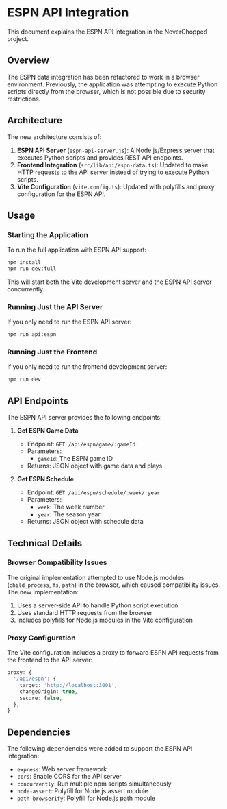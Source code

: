 # ESPN API Integration

This document explains the ESPN API integration in the NeverChopped project.

## Overview

The ESPN data integration has been refactored to work in a browser environment. Previously, the application was attempting to execute Python scripts directly from the browser, which is not possible due to security restrictions.

## Architecture

The new architecture consists of:

1. **ESPN API Server** (`espn-api-server.js`): A Node.js/Express server that executes Python scripts and provides REST API endpoints.
2. **Frontend Integration** (`src/lib/api/espn-data.ts`): Updated to make HTTP requests to the API server instead of trying to execute Python scripts.
3. **Vite Configuration** (`vite.config.ts`): Updated with polyfills and proxy configuration for the ESPN API.

## Usage

### Starting the Application

To run the full application with ESPN API support:

```bash
npm install
npm run dev:full
```

This will start both the Vite development server and the ESPN API server concurrently.

### Running Just the API Server

If you only need to run the ESPN API server:

```bash
npm run api:espn
```

### Running Just the Frontend

If you only need to run the frontend development server:

```bash
npm run dev
```

## API Endpoints

The ESPN API server provides the following endpoints:

1. **Get ESPN Game Data**
   - Endpoint: `GET /api/espn/game/:gameId`
   - Parameters:
     - `gameId`: The ESPN game ID
   - Returns: JSON object with game data and plays

2. **Get ESPN Schedule**
   - Endpoint: `GET /api/espn/schedule/:week/:year`
   - Parameters:
     - `week`: The week number
     - `year`: The season year
   - Returns: JSON object with schedule data

## Technical Details

### Browser Compatibility Issues

The original implementation attempted to use Node.js modules (`child_process`, `fs`, `path`) in the browser, which caused compatibility issues. The new implementation:

1. Uses a server-side API to handle Python script execution
2. Uses standard HTTP requests from the browser
3. Includes polyfills for Node.js modules in the Vite configuration

### Proxy Configuration

The Vite configuration includes a proxy to forward ESPN API requests from the frontend to the API server:

```typescript
proxy: {
  '/api/espn': {
    target: 'http://localhost:3001',
    changeOrigin: true,
    secure: false,
  },
}
```

## Dependencies

The following dependencies were added to support the ESPN API integration:

- `express`: Web server framework
- `cors`: Enable CORS for the API server
- `concurrently`: Run multiple npm scripts simultaneously
- `node-assert`: Polyfill for Node.js assert module
- `path-browserify`: Polyfill for Node.js path module
